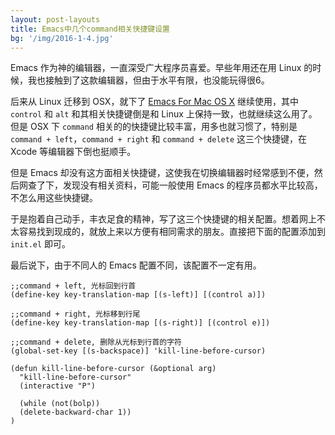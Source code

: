 ```yaml
---
layout: post-layouts
title: Emacs中几个command相关快捷键设置
bg: '/img/2016-1-4.jpg'
---
```


Emacs 作为神的编辑器，一直深受广大程序员喜爱。早些年用还在用 Linux 的时候，我也接触到了这款编辑器，但由于水平有限，也没能玩得很6。

后来从 Linux 迁移到 OSX，就下了 [Emacs For Mac OS X](http://emacsformacosx.com/) 继续使用，其中 `control` 和 `alt` 和其相关快捷键倒是和 Linux 上保持一致，也就继续这么用了。但是 OSX 下 `command`  相关的的快捷键比较丰富，用多也就习惯了，特别是`command + left`，`command + right` 和 `command + delete` 这三个快捷键，在 Xcode 等编辑器下倒也挺顺手。

但是 Emacs 却没有这方面相关快捷键，这使我在切换编辑器时经常感到不便，然后网查了下，发现没有相关资料，可能一般使用 Emacs 的程序员都水平比较高，不怎么用这些快捷键。

于是抱着自己动手，丰衣足食的精神，写了这三个快捷键的相关配置。想着网上不太容易找到现成的，就放上来以方便有相同需求的朋友。直接把下面的配置添加到 `init.el` 即可。

最后说下，由于不同人的 Emacs 配置不同，该配置不一定有用。

    ;;command + left, 光标回到行首
    (define-key key-translation-map [(s-left)] [(control a)])

    ;;command + right, 光标移到行尾
    (define-key key-translation-map [(s-right)] [(control e)])

    ;;command + delete, 删除从光标到行首的字符
    (global-set-key [(s-backspace)] 'kill-line-before-cursor)

    (defun kill-line-before-cursor (&optional arg)
      "kill-line-before-cursor"
      (interactive "P")

      (while (not(bolp))
      (delete-backward-char 1))  
    )
